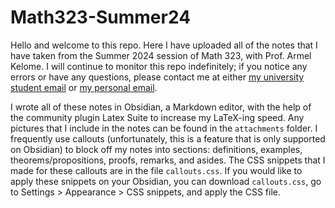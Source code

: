 # Math323-Summer24
Hello and welcome to this repo. Here I have uploaded all of the notes that I have taken from the Summer 2024 session of Math 323, with Prof. Armel Kelome. I will continue to monitor this repo indefinitely; if you notice any errors or have any questions, please contact me at either [my university student email](mailto:enci.chen@mail.mcgill.ca) or [my personal email](mailto:kindness_c@outlook.com).

I wrote all of these notes in Obsidian, a Markdown editor, with the help of the community plugin Latex Suite to increase my LaTeX-ing speed. Any pictures that I include in the notes can be found in the ```attachments``` folder. I frequently use callouts (unfortunately, this is a feature that is only supported on Obsidian) to block off my notes into sections: definitions, examples, theorems/propositions, proofs, remarks, and asides. The CSS snippets that I made for these callouts are in the file ```callouts.css```. If you would like to apply these snippets on your Obsidian, you can download ```callouts.css```, go to Settings > Appearance > CSS snippets, and apply the CSS file.
